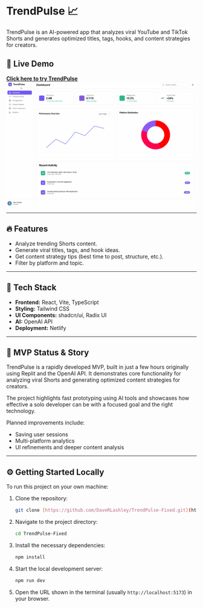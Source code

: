 # TrendPulse 📈

TrendPulse is an AI-powered app that analyzes viral YouTube and TikTok Shorts and generates optimized titles, tags, hooks, and content strategies for creators.

## 🚀 Live Demo

**[Click here to try TrendPulse](https://trendpulse-fixed.netlify.app/)**
![TrendPulse App Demo](./assets/demo.gif)

---

## 🔥 Features
- Analyze trending Shorts content.
- Generate viral titles, tags, and hook ideas.
- Get content strategy tips (best time to post, structure, etc.).
- Filter by platform and topic.

---

## 🤖 Tech Stack
- **Frontend:** React, Vite, TypeScript
- **Styling:** Tailwind CSS
- **UI Components:** shadcn/ui, Radix UI
- **AI:** OpenAI API
- **Deployment:** Netlify

---

## 🚧 MVP Status & Story
TrendPulse is a rapidly developed MVP, built in just a few hours originally using Replit and the OpenAI API. It demonstrates core functionality for analyzing viral Shorts and generating optimized content strategies for creators.

The project highlights fast prototyping using AI tools and showcases how effective a solo developer can be with a focused goal and the right technology.

Planned improvements include:
- Saving user sessions
- Multi-platform analytics
- UI refinements and deeper content analysis

---

## ⚙️ Getting Started Locally

To run this project on your own machine:

1.  Clone the repository:
    ```bash
    git clone [https://github.com/DaveRLashley/TrendPulse-Fixed.git](https://github.com/DaveRLashley/TrendPulse-Fixed.git)
    ```
2.  Navigate to the project directory:
    ```bash
    cd TrendPulse-Fixed
    ```
3.  Install the necessary dependencies:
    ```bash
    npm install
    ```
4.  Start the local development server:
    ```bash
    npm run dev
    ```
5.  Open the URL shown in the terminal (usually `http://localhost:5173`) in your browser.
